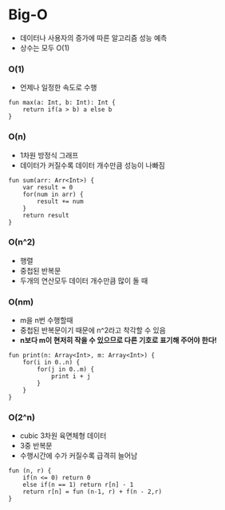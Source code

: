 # Big-O
- 데이터나 사용자의 증가에 따른 알고리즘 성능 예측
- 상수는 모두 O(1)

### O(1)
- 언제나 일정한 속도로 수행

~~~
fun max(a: Int, b: Int): Int {
	return if(a > b) a else b
}
~~~


### O(n)
- 1차원 방정식 그래프
- 데이터가 커질수록 데이터 개수만큼 성능이 나빠짐
 
~~~
fun sum(arr: Arr<Int>) {
	var result = 0
	for(num in arr) {
		result += num
	}
	return result
}
~~~

### O(n^2)
- 행렬
- 중첩된 반복문
- 두개의 연산모두 데이터 개수만큼 많이 돌 때

### O(nm)
- m을 n번 수행할때
- 중첩된 반복문이기 때문에 n^2라고 착각할 수 있음
- **n보다 m이 현저히 작을 수 있으므로 다른 기호로 표기해 주어야 한다!**

~~~
fun print(n: Array<Int>, m: Array<Int>) {
	for(i in 0..n) {
		for(j in 0..m) {
			print i + j
		}
	}
}
~~~

### O(2^n)
- cubic 3차원 육면체형 데이터
- 3중 반복문
- 수행시간에 수가 커질수록 급격히 늘어남

~~~
fun (n, r) {
	if(n <= 0) return 0
	else if(n == 1) return r[n] - 1
	return r[n] = fun (n-1, r) + f(n - 2,r)
}
~~~
